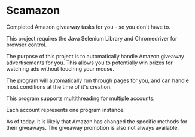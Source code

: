 # Scamazon
Completed Amazon giveaway tasks for you - so you don't have to.


This project requires the Java Selenium Library and Chromedriver for browser control.

The purpose of this project is to automatically handle Amazon giveaway advertisements for you.
This allows you to potentially win prizes for watching ads without touching your mouse.

The program will automatically run through pages for you, and can handle most conditions at the time of it's creation.

This program supports multithreading for multiple accounts.

Each account represents one program instance.

As of today, it is likely that Amazon has changed the specific methods for their giveaways.
The giveaway promotion is also not always available.
